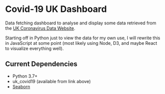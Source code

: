 # Covid-19 UK Dashboard

Data fetching dashboard to analyse and display some data retrieved from the [UK Coronavirus Data Website](https://coronavirus.data.gov.uk).

Starting off in Python just to view the data for my own use, I will rewrite this in JavaScript at some point (most likely using Node, D3, and maybe React to visualize everything well).

## Current Dependencies
* Python 3.7+
* uk_covid19 (available from link above)
* [Seaborn](http://seaborn.pydata.org/index.html)
